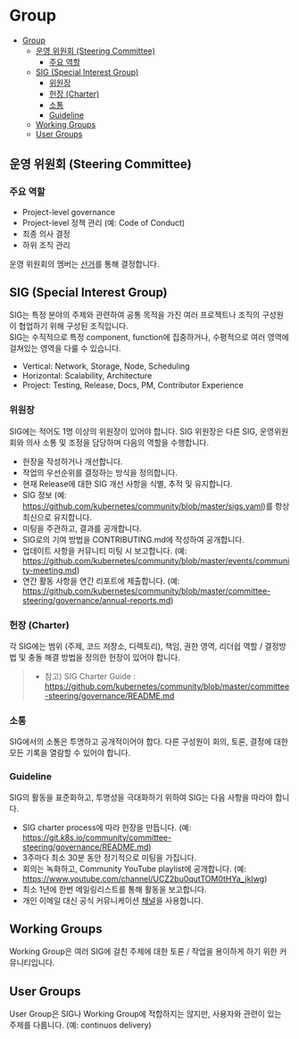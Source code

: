 # Group

- [Group](#group)
  - [운영 위원회 (Steering Committee)](#운영-위원회-steering-committee)
    - [주요 역할](#주요-역할)
  - [SIG (Special Interest Group)](#sig-special-interest-group)
    - [위원장](#위원장)
    - [헌장 (Charter)](#헌장-charter)
    - [소통](#소통)
    - [Guideline](#guideline)
  - [Working Groups](#working-groups)
  - [User Groups](#user-groups)


## 운영 위원회 (Steering Committee)
### 주요 역할
- Project-level governance
- Project-level 정책 관리 (예: Code of Conduct)
- 최종 의사 결정
- 하위 조직 관리

운영 위원회의 멤버는 [선거](election.md)를 통해 결정합니다.

## SIG (Special Interest Group)

SIG는 특정 분야의 주제와 관련하여 공통 목적을 가진 여러 프로젝트나 조직의 구성원이 협업하기 위해 구성된 조직입니다.  
SIG는 수직적으로 특정 component, function에 집중하거나, 수평적으로 여러 영역에 걸쳐있는 영역을 다룰 수 있습니다. 

- Vertical: Network, Storage, Node, Scheduling
- Horizontal: Scalability, Architecture
- Project: Testing, Release, Docs, PM, Contributor Experience

### 위원장
SIG에는 적어도 1명 이상의 위원장이 있어야 합니다. SIG 위원장은 다른 SIG, 운영위원회와 의사 소통 및 조정을 담당하며 다음의 역할을 수행합니다. 
- 헌장을 작성하거나 개선합니다. 
- 작업의 우선순위를 결정하는 방식을 정의합니다. 
- 현재 Release에 대한 SIG 개선 사항을 식별, 추적 및 유지합니다. 
- SIG 정보 (예: https://github.com/kubernetes/community/blob/master/sigs.yaml)를 항상 최신으로 유지합니다. 
- 미팅을 주관하고, 결과를 공개합니다. 
- SIG로의 기여 방법을 CONTRIBUTING.md에 작성하여 공개합니다. 
- 업데이트 사항을 커뮤니티 미팅 시 보고합니다. (예: https://github.com/kubernetes/community/blob/master/events/community-meeting.md)
- 연간 활동 사항을 연간 리포트에 제출합니다. (예: https://github.com/kubernetes/community/blob/master/committee-steering/governance/annual-reports.md)

### 헌장 (Charter)

각 SIG에는 범위 (주제, 코드 저장소, 디렉토리), 책임, 권한 영역, 리더쉽 역할 / 결정방법 및 충돌 해결 방법을 정의한 헌장이 있어야 합니다. 

> * 참고) SIG Charter Guide : https://github.com/kubernetes/community/blob/master/committee-steering/governance/README.md

### 소통
SIG에서의 소통은 투명하고 공개적이어야 합다. 다른 구성원이 회의, 토론, 결정에 대한 모든 기록을 열람할 수 있어야 합니다. 

### Guideline
SIG의 활동을 표준화하고, 투명성을 극대화하기 위하여 SIG는 다음 사항을 따라야 합니다. 

- SIG charter process에 따라 헌장을 만듭니다. (예: https://git.k8s.io/community/committee-steering/governance/README.md)
- 3주마다 최소 30분 동안 정기적으로 미팅을 가집니다. 
- 회의는 녹화하고, Community YouTube playlist에 공개합니다. (예: https://www.youtube.com/channel/UCZ2bu0qutTOM0tHYa_jkIwg)
- 최소 1년에 한번 메일링리스트를 통해 활동을 보고합니다. 
- 개인 이메일 대신 공식 커뮤니케이션 [채널](../communication/README.md)을 사용합니다.

## Working Groups
Working Group은 여러 SIG에 걸친 주제에 대한 토론 / 작업을 용이하게 하기 위한 커뮤니티입니다. 

## User Groups
User Group은 SIG나 Working Group에 적합하지는 않지만, 사용자와 관련이 있는 주제를 다룹니다. (예: continuos delivery)


